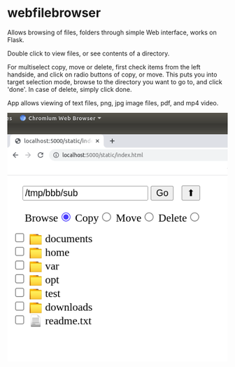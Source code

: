 # webfilebrowser

Allows browsing of files, folders through simple Web interface, works
on Flask. 

Double click to view files, or see contents of a directory.

For multiselect copy, move or delete, first check items from the left
handside, and click on radio buttons of copy, or move. This puts you
into target selection mode, browse to the directory you want to go to,
and click 'done'. In case of delete, simply click done. 

App allows viewing of text files, png, jpg image files, pdf, and mp4
video.

![](webfilebrowser.png)

